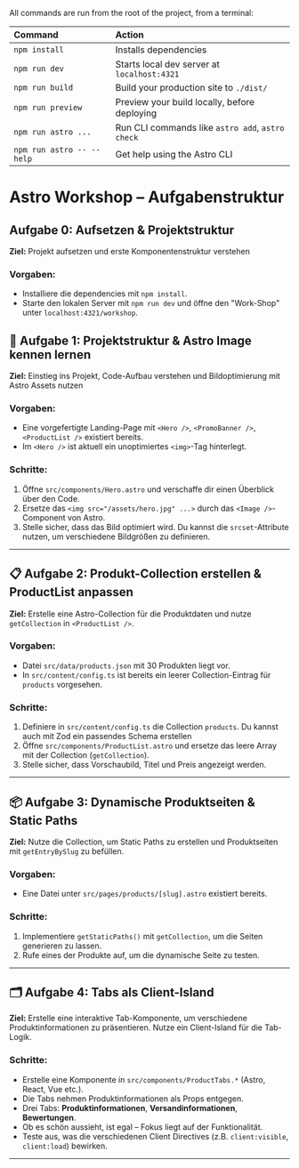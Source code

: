 All commands are run from the root of the project, from a terminal:

| Command                   | Action                                           |
|:--------------------------|:-------------------------------------------------|
| `npm install`             | Installs dependencies                            |
| `npm run dev`             | Starts local dev server at `localhost:4321`      |
| `npm run build`           | Build your production site to `./dist/`          |
| `npm run preview`         | Preview your build locally, before deploying     |
| `npm run astro ...`       | Run CLI commands like `astro add`, `astro check` |
| `npm run astro -- --help` | Get help using the Astro CLI                     |

# Astro Workshop – Aufgabenstruktur

## Aufgabe 0: Aufsetzen & Projektstruktur
**Ziel:** Projekt aufsetzen und erste Komponentenstruktur verstehen
### Vorgaben:
* Installiere die dependencies mit `npm install`.
* Starte den lokalen Server mit `npm run dev` und öffne den "Work-Shop" unter `localhost:4321/workshop`.

## 🌟 Aufgabe 1: Projektstruktur & Astro Image kennen lernen

**Ziel:** Einstieg ins Projekt, Code-Aufbau verstehen und Bildoptimierung mit Astro Assets nutzen

### Vorgaben:

* Eine vorgefertigte Landing-Page mit `<Hero />`, `<PromoBanner />`, `<ProductList />` existiert bereits.
* Im `<Hero />` ist aktuell ein unoptimiertes `<img>`-Tag hinterlegt.

### Schritte:

1. Öffne `src/components/Hero.astro` und verschaffe dir einen Überblick über den Code.
2. Ersetze das `<img src="/assets/hero.jpg" ...>` durch das `<Image />`-Component von Astro.
3. Stelle sicher, dass das Bild optimiert wird. Du kannst die `srcset`-Attribute nutzen, um verschiedene Bildgrößen zu definieren.

---

## 📋 Aufgabe 2: Produkt-Collection erstellen & ProductList anpassen

**Ziel:** Erstelle eine Astro-Collection für die Produktdaten und nutze `getCollection` in `<ProductList />`.

### Vorgaben:

* Datei `src/data/products.json` mit 30 Produkten liegt vor.
* In `src/content/config.ts` ist bereits ein leerer Collection-Eintrag für `products` vorgesehen.

### Schritte:

1. Definiere in `src/content/config.ts` die Collection `products`. Du kannst auch mit Zod ein passendes Schema erstellen
2. Öffne `src/components/ProductList.astro` und ersetze das leere Array mit der Collection (`getCollection`).
3. Stelle sicher, dass Vorschaubild, Titel und Preis angezeigt werden.

---

## 📦 Aufgabe 3: Dynamische Produktseiten & Static Paths

**Ziel:** Nutze die Collection, um Static Paths zu erstellen und Produktseiten mit `getEntryBySlug` zu befüllen.

### Vorgaben:
* Eine Datei unter `src/pages/products/[slug].astro` existiert bereits.

### Schritte:

1. Implementiere `getStaticPaths()` mit `getCollection`, um die Seiten generieren zu lassen.
2. Rufe eines der Produkte auf, um die dynamische Seite zu testen.

---

## 🗂 Aufgabe 4: Tabs als Client-Island

**Ziel:** Erstelle eine interaktive Tab-Komponente, um verschiedene Produktinformationen zu präsentieren. Nutze ein
Client-Island für die Tab-Logik.

### Schritte:

* Erstelle eine Komponente  in `src/components/ProductTabs.*` (Astro, React, Vue etc.).
* Die Tabs nehmen Produktinformationen als Props entgegen.
* Drei Tabs: **Produktinformationen**, **Versandinformationen**, **Bewertungen**.
* Ob es schön aussieht, ist egal – Fokus liegt auf der Funktionalität.
* Teste aus, was die verschiedenen Client Directives (z.B. `client:visible`, `client:load`) bewirken.

---

